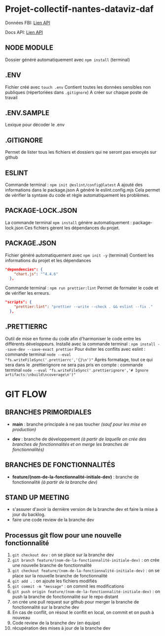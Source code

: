 # Projet-collectif-nantes-dataviz-daf

Données FBI: [Lien API](https://api.fbi.gov/wanted)

Docs API: [Lien API](https://api.fbi.gov/docs)

## NODE MODULE

Dossier généré automatiquement avec `npm install` (terminal)

## .ENV

Fichier créé avec `touch .env`
Contient toutes les données sensibles non publiques (répertoriées dans `.gitignore`)
A créer sur chaque poste de travail

## .ENV.SAMPLE

Lexique pour décoder le .env

## .GITIGNORE

Permet de lister tous les fichiers et dossiers qui ne seront pas envoyés sur github

## ESLINT

Commande terminal : `npm init @eslint/config@latest`
A ajouté des informations dans le package.json
A généré le eslint.config.mjs
Cela permet de vérifier la syntaxe du code et règle automatiquement les problèmes.

## PACKAGE-LOCK.JSON

La commande terminal `npm install` génère automatiquement : package-lock.json
Ces fichiers gèrent les dépendances du projet.

## PACKAGE.JSON

Fichier généré automatiquement avec `npm init -y` (terminal)
Contient les informations du projet et les dépendances

```json
"dependencies": {
    "chart.js": "^4.4.6"
  },
```
Commande terminal : `npm run prettier:lint`
Permet de formater le code et de vérifier les erreurs.
```json
"scripts": {
    "prettier:lint": "prettier --write --check . && eslint --fix ."
  },
```

## .PRETTIERRC

Outil de mise en forme du code afin d'harmoniser le code entre les différents développeurs.
Installé avec la commande terminal : `npm install --save-dev --save-exact prettier`
Pour éviter les conflits avec eslint : commande terminal `node --eval "fs.writeFileSync('.prettierrc','{}\n')"`
Après formatage, tout ce qui sera dans le .prettierignore ne sera pas pris en compte : commande terminal `node --eval "fs.writeFileSync('.prettierignore','# Ignore artifacts:\nbuild\ncoverage\n')"`

# GIT FLOW

## BRANCHES PRIMORDIALES

- __main__ : branche principale à ne pas toucher *(sauf pour les mise en production)*

- __dev__ : branche de développement *(à partir de laquelle on crée des branches de fonctionnalités et on merge les branches de fonctionnalités)*

## BRANCHES DE FONCTIONNALITÉS

- __feature/(nom-de-la-fonctionnalité-initiale-dev)__ : branche de fonctionnalité *(à partir de la branche dev)*

## STAND UP MEETING

- s'assurer d'avoir la dernière version de la branche dev et faire la mise à jour du backlog.
- faire une code review de la branche dev

## Processus git flow pour une nouvelle fonctionnalité

1. `git checkout dev` : on se place sur la branche dev
2. `git branch feature/(nom-de-la-fonctionnalité-initiale-dev)` : on crée une nouvelle branche de fonctionnalité
3. `git checkout feature/(nom-de-la-fonctionnalité-initiale-dev)` : on se place sur la nouvelle branche de fonctionnalité
4. `git add .` : on ajoute les fichiers modifiés
5. `git commit -m "message"` : on commit les modifications
6. `git push origin feature/(nom-de-la-fonctionnalité-initiale-dev)` : on push la branche de fonctionnalité sur le repo distant
7. on crée une pull request sur github pour merger la branche de fonctionnalité sur la branche dev
8. En cas de conflit, on résout le conflit en local, on commit et on push à nouveau
9. Code review de la branche dev (en équipe)
10. récupération des mises à jour de la branche dev
